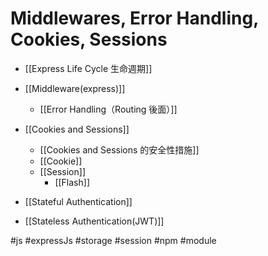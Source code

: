 # Middlewares, Error Handling, Cookies, Sessions
- [[Express Life Cycle 生命週期]]
- [[Middleware(express)]]
	- [[Error Handling（Routing 後面）]]
- [[Cookies and Sessions]]
	- [[Cookies and Sessions 的安全性措施]]
	- [[Cookie]]
	- [[Session]]
		- [[Flash]]

- [[Stateful Authentication]]
- [[Stateless Authentication(JWT)]]

#js #expressJs #storage #session #npm #module 